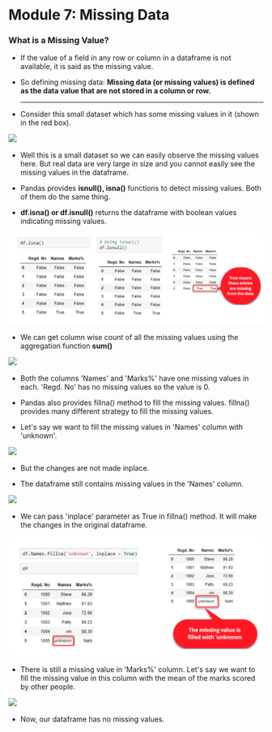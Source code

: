 # Module 7: Missing Data

### What is a Missing Value?

* If the value of a field in any row or column in a dataframe is not available, it is said as the missing value.

* So defining missing data: **Missing data (or missing values) is defined as the data value that are not stored in a column or row.**
  ****
* Consider this small dataset which has some missing values in it (shown in the red box).

![](https://lh4.googleusercontent.com/cV1tAA3TXSS975NmnbJm4pbEeud1-YF2K4ATYv59dVu4OCCMRADcNA8zHr5-Qxf6F8VhswiSOafAmKnM7U1CCqSISwN35N\_QM3cpC-9k\_gQeGUOYaZYSC4-hG3XgrHQ5LMu0bpwotzA=s0)

* Well this is a small dataset so we can easily observe the missing values here. But real data are very large in size and you cannot easily see the missing values in the dataframe.
  &#x20;
* Pandas provides **isnull(), isna()** functions to detect missing values. Both of them do the same thing.

* **df.isna() or df.isnull()** returns the dataframe with boolean values indicating missing values.

![](<.gitbook/assets/Screen Shot 2021-09-25 at 5.45.32 PM.png>)

* We can get column wise count of all the missing values using the aggregation function **sum()**

![](https://lh4.googleusercontent.com/fQ2iF15TDtteBT8yFgCiR1mW0b2LhplXFDbZYk3Q1YuZkOlfB31KzRPgfW4ViWSiyuYP1uOJKM9Gr5Y9X8H7JQoWw39C2nABc7SJf\_1xcrJoo8FiyywmoeoBuqC3RsnoxbrBLUGgwsM=s0)



* Both the columns 'Names' and 'Marks%' have one missing values in each. 'Regd. No' has no missing values so the value is 0.

* Pandas also provides fillna() method to fill the missing values. fillna() provides many different strategy to fill the missing values.

* Let's say we want to fill the missing values in 'Names' column with 'unknown'.

![](https://lh4.googleusercontent.com/fgFoN\_VNl3LPnlcG8nzg3ZYWoIbCSIjSN6fP1DZFv16Nk6WmlSjDqt0OWFdFt1-rS4LQqSLHLbE-E3ht-UdOmWYchZYc7HEa9rz1bxpdVT-ErTOg7\_4jpv3SZfUNeUPJaXW\_vGUx5y0=s0)

* But the changes are not made inplace.

* The dataframe still contains missing values in the 'Names' column.

![](https://lh3.googleusercontent.com/h9xvaygv9OkETQd6UTFeQoBzc9kuDqe4xc36GTobuAsU1M40qx5kW98iGM-bhG5h75w\_sPt141X2dYM88ofVCx4vn8bT5LJGdlf0h-PduLnzXF24qowrjygLDf-CTLumV-WDrYSZAZ0=s0)

* We can pass 'inplace' parameter as True in fillna() method. It will make the changes in the original dataframe.

![](<.gitbook/assets/Screen Shot 2021-09-25 at 5.48.32 PM.png>)

* There is still a missing value in 'Marks%' column. Let's say we want to fill the missing value in this column with the mean of the marks scored by other people.

![](https://lh6.googleusercontent.com/bJY0UFo7JSCOSXqjj6eVA2LYqyqPgmyCUAqXjzi6FZ64krbmPsgCutAgz12kgtJnLy7bjwB2cS6SdBuGuP9FzZf\_gyEk\_jpYH64Mjbw6L9kv9-AkbPhHU0eF8Z675ZfRj\_gKU1lFeBM=s0)

* Now, our dataframe has no missing values.
